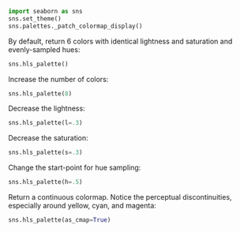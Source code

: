 ```python
import seaborn as sns
sns.set_theme()
sns.palettes._patch_colormap_display()
```
By default, return 6 colors with identical lightness and saturation and evenly-sampled hues:

```python
sns.hls_palette()
```
Increase the number of colors:

```python
sns.hls_palette(8)
```
Decrease the lightness:

```python
sns.hls_palette(l=.3)
```
Decrease the saturation:

```python
sns.hls_palette(s=.3)
```
Change the start-point for hue sampling:

```python
sns.hls_palette(h=.5)
```
Return a continuous colormap. Notice the perceptual discontinuities, especially around yellow, cyan, and magenta: 

```python
sns.hls_palette(as_cmap=True)
```


```python

```

